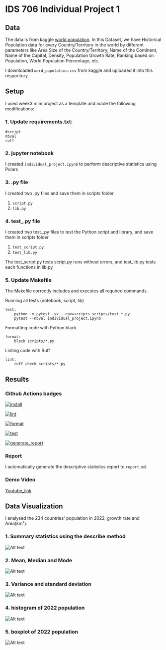 

# IDS 706 Individual Project 1


## Data

The data is from kaggle [world population](https://www.kaggle.com/datasets/iamsouravbanerjee/world-population-dataset). In this Dataset, we have Historical Population data for every Country/Territory in the world by different parameters like Area Size of the Country/Territory, Name of the Continent, Name of the Capital, Density, Population Growth Rate, Ranking based on Population, World Population Percentage, etc.

I downloaded `word_population.csv` from kaggle and uploaded it into this resporitory.

## Setup

I used week3 mini project as a template and made the following modifications: 

### 1. Update requirements.txt:
```
#script
nbval
ruff
```
### 2. jupyter notebook

I created `individual_project.ipynb` to perform descriptive statistics using Polars

### 3. .py file

I created two .py files and save them in scripts folder

1. `script.py`
2. `lib.py`

### 4. test_.py file

I created two test_.py files to test the Python script and library, and save them in scripts folder

1. `test_script.py`
2. `test_lib.py`

The test_script.py tests script.py runs without errors, and test_lib.py tests each functions in lib.py
 

### 5. Update Makefile

The Makefile correctly includes and executes all required commands.

Running all tests (notebook, script, lib)
```
test:
	python -m pytest -vv --cov=scripts scripts/test_*.py
	pytest --nbval individual_project.ipynb
```

Formatting code with Python black	
```
format:
	black scripts/*.py
```

Linting code with Ruff
```
lint:
	ruff check scripts/*.py
```

## Results

### Github Actions badges

[![install](https://github.com/nogibjj/IDS706-python-Indivisual-Project-1-XS110/actions/workflows/install.yml/badge.svg)](https://github.com/nogibjj/IDS706-python-Indivisual-Project-1-XS110/actions/workflows/install.yml)

[![lint](https://github.com/nogibjj/IDS706-python-Indivisual-Project-1-XS110/actions/workflows/lint.yml/badge.svg)](https://github.com/nogibjj/IDS706-python-Indivisual-Project-1-XS110/actions/workflows/lint.yml)

[![format](https://github.com/nogibjj/IDS706-python-Indivisual-Project-1-XS110/actions/workflows/format.yml/badge.svg)](https://github.com/nogibjj/IDS706-python-Indivisual-Project-1-XS110/actions/workflows/format.yml)

[![test](https://github.com/nogibjj/IDS706-python-Indivisual-Project-1-XS110/actions/workflows/test.yml/badge.svg)](https://github.com/nogibjj/IDS706-python-Indivisual-Project-1-XS110/actions/workflows/test.yml)

[![generate_report](https://github.com/nogibjj/IDS706-python-Indivisual-Project-1-XS110/actions/workflows/generate_report.yml/badge.svg)](https://github.com/nogibjj/IDS706-python-Indivisual-Project-1-XS110/actions/workflows/generate_report.yml)

### Report

I automatically generate the descriptive statistics report to `report.md`. 

### Demo Video

[Youtube_link](https://youtu.be/W1kOfEQHqbU?si=lpJLVJMJLZy6JwxL)

## Data Visualization

I analysed the 234 countries' population in 2022, growth rate and Area(km²).

### 1. Summary statistics using the describe method

![Alt text](/image/image1.png)

### 2. Mean, Median and Mode

![Alt text](/image/image2.png)

### 3. Variance and standard deviation

![Alt text](/image/image3.png)

### 4. histogram of 2022 population

![Alt text](/image/population_histogram.png)

### 5. boxplot of 2022 population

![Alt text](/image/population_boxplot.png)